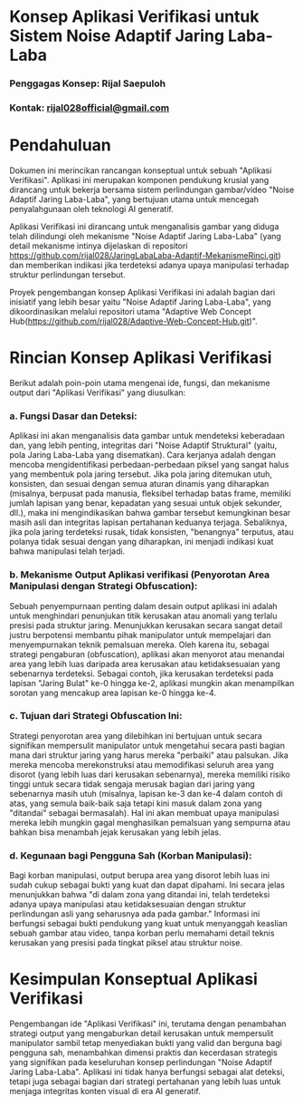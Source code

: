 # Konsep Aplikasi Verifikasi untuk Sistem Noise Adaptif Jaring Laba-Laba

### Penggagas Konsep: Rijal Saepuloh

### Kontak: rijal028official@gmail.com

# Pendahuluan

Dokumen ini merincikan rancangan konseptual untuk sebuah "Aplikasi Verifikasi". Aplikasi ini merupakan komponen pendukung krusial yang dirancang untuk bekerja bersama sistem perlindungan gambar/video "Noise Adaptif Jaring Laba-Laba", yang bertujuan utama untuk mencegah penyalahgunaan oleh teknologi AI generatif.

Aplikasi Verifikasi ini dirancang untuk menganalisis gambar yang diduga telah dilindungi oleh mekanisme "Noise Adaptif Jaring Laba-Laba" (yang detail mekanisme intinya dijelaskan di repositori https://github.com/rijal028/JaringLabaLaba-Adaptif-MekanismeRinci.git) dan memberikan indikasi jika terdeteksi adanya upaya manipulasi terhadap struktur perlindungan tersebut.

Proyek pengembangan konsep Aplikasi Verifikasi ini adalah bagian dari inisiatif yang lebih besar yaitu "Noise Adaptif Jaring Laba-Laba", yang dikoordinasikan melalui repositori utama "Adaptive Web Concept Hub(https://github.com/rijal028/Adaptive-Web-Concept-Hub.git)".

# Rincian Konsep Aplikasi Verifikasi
Berikut adalah poin-poin utama mengenai ide, fungsi, dan mekanisme output dari "Aplikasi Verifikasi" yang diusulkan:

### a.  Fungsi Dasar dan Deteksi:

Aplikasi ini akan menganalisis data gambar untuk mendeteksi keberadaan dan, yang lebih penting, integritas dari "Noise Adaptif Struktural" (yaitu, pola Jaring Laba-Laba yang disematkan). Cara kerjanya adalah dengan mencoba mengidentifikasi perbedaan-perbedaan piksel yang sangat halus yang membentuk pola jaring tersebut. Jika pola jaring ditemukan utuh, konsisten, dan sesuai dengan semua aturan dinamis yang diharapkan (misalnya, berpusat pada manusia, fleksibel terhadap batas frame, memiliki jumlah lapisan yang benar, kepadatan yang sesuai untuk objek sekunder, dll.), maka ini mengindikasikan bahwa gambar tersebut kemungkinan besar masih asli dan integritas lapisan pertahanan keduanya terjaga. Sebaliknya, jika pola jaring terdeteksi rusak, tidak konsisten, "benangnya" terputus, atau polanya tidak sesuai dengan yang diharapkan, ini menjadi indikasi kuat bahwa manipulasi telah terjadi.

### b. Mekanisme Output Aplikasi  verifikasi (Penyorotan Area Manipulasi dengan Strategi Obfuscation):

Sebuah penyempurnaan penting dalam desain output aplikasi ini adalah untuk menghindari penunjukan titik kerusakan atau anomali yang terlalu presisi pada struktur jaring. Menunjukkan kerusakan secara sangat detail justru berpotensi membantu pihak manipulator untuk mempelajari dan menyempurnakan teknik pemalsuan mereka. Oleh karena itu, sebagai strategi pengaburan (obfuscation), aplikasi akan menyorot atau menandai area yang lebih luas daripada area kerusakan atau ketidaksesuaian yang sebenarnya terdeteksi. Sebagai contoh, jika kerusakan terdeteksi pada lapisan "Jaring Bulat" ke-0 hingga ke-2, aplikasi mungkin akan menampilkan sorotan yang mencakup area lapisan ke-0 hingga ke-4.

### c.  Tujuan dari Strategi Obfuscation Ini:

Strategi penyorotan area yang dilebihkan ini bertujuan untuk secara signifikan mempersulit manipulator untuk mengetahui secara pasti bagian mana dari struktur jaring yang harus mereka "perbaiki" atau palsukan. Jika mereka mencoba merekonstruksi atau memodifikasi seluruh area yang disorot (yang lebih luas dari kerusakan sebenarnya), mereka memiliki risiko tinggi untuk secara tidak sengaja merusak bagian dari jaring yang sebenarnya masih utuh (misalnya, lapisan ke-3 dan ke-4 dalam contoh di atas, yang semula baik-baik saja tetapi kini masuk dalam zona yang "ditandai" sebagai bermasalah). Hal ini akan membuat upaya manipulasi mereka lebih mungkin gagal menghasilkan pemalsuan yang sempurna atau bahkan bisa menambah jejak kerusakan yang lebih jelas.

### d.  Kegunaan bagi Pengguna Sah (Korban Manipulasi):

Bagi korban manipulasi, output berupa area yang disorot lebih luas ini sudah cukup sebagai bukti yang kuat dan dapat dipahami. Ini secara jelas menunjukkan bahwa "di dalam zona yang ditandai ini, telah terdeteksi adanya upaya manipulasi atau ketidaksesuaian dengan struktur perlindungan asli yang seharusnya ada pada gambar." Informasi ini berfungsi sebagai bukti pendukung yang kuat untuk menyanggah keaslian sebuah gambar atau video, tanpa korban perlu memahami detail teknis kerusakan yang presisi pada tingkat piksel atau struktur noise.

# Kesimpulan Konseptual Aplikasi Verifikasi

Pengembangan ide "Aplikasi Verifikasi" ini, terutama dengan penambahan strategi output yang mengaburkan detail kerusakan untuk mempersulit manipulator sambil tetap menyediakan bukti yang valid dan berguna bagi pengguna sah, menambahkan dimensi praktis dan kecerdasan strategis yang signifikan pada keseluruhan konsep perlindungan "Noise Adaptif Jaring Laba-Laba". Aplikasi ini tidak hanya berfungsi sebagai alat deteksi, tetapi juga sebagai bagian dari strategi pertahanan yang lebih luas untuk menjaga integritas konten visual di era AI generatif.

